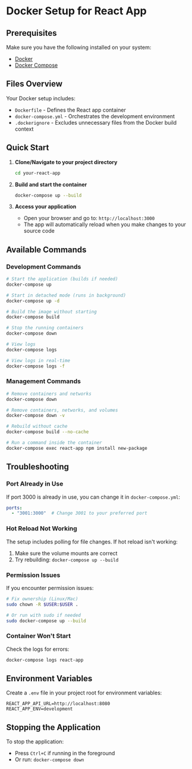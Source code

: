 # Docker Setup for React App

## Prerequisites

Make sure you have the following installed on your system:
- [Docker](https://docs.docker.com/get-docker/)
- [Docker Compose](https://docs.docker.com/compose/install/)

## Files Overview

Your Docker setup includes:
- `Dockerfile` - Defines the React app container
- `docker-compose.yml` - Orchestrates the development environment
- `.dockerignore` - Excludes unnecessary files from the Docker build context

## Quick Start

1. **Clone/Navigate to your project directory**
   ```bash
   cd your-react-app
   ```

2. **Build and start the container**
   ```bash
   docker-compose up --build
   ```

3. **Access your application**
   - Open your browser and go to: `http://localhost:3000`
   - The app will automatically reload when you make changes to your source code

## Available Commands

### Development Commands

```bash
# Start the application (builds if needed)
docker-compose up

# Start in detached mode (runs in background)
docker-compose up -d

# Build the image without starting
docker-compose build

# Stop the running containers
docker-compose down

# View logs
docker-compose logs

# View logs in real-time
docker-compose logs -f
```

### Management Commands

```bash
# Remove containers and networks
docker-compose down

# Remove containers, networks, and volumes
docker-compose down -v

# Rebuild without cache
docker-compose build --no-cache

# Run a command inside the container
docker-compose exec react-app npm install new-package
```

## Troubleshooting

### Port Already in Use
If port 3000 is already in use, you can change it in `docker-compose.yml`:
```yaml
ports:
  - "3001:3000"  # Change 3001 to your preferred port
```

### Hot Reload Not Working
The setup includes polling for file changes. If hot reload isn't working:
1. Make sure the volume mounts are correct
2. Try rebuilding: `docker-compose up --build`

### Permission Issues
If you encounter permission issues:
```bash
# Fix ownership (Linux/Mac)
sudo chown -R $USER:$USER .

# Or run with sudo if needed
sudo docker-compose up --build
```

### Container Won't Start
Check the logs for errors:
```bash
docker-compose logs react-app
```

## Environment Variables

Create a `.env` file in your project root for environment variables:
```env
REACT_APP_API_URL=http://localhost:8080
REACT_APP_ENV=development
```

## Stopping the Application

To stop the application:
- Press `Ctrl+C` if running in the foreground
- Or run: `docker-compose down`
